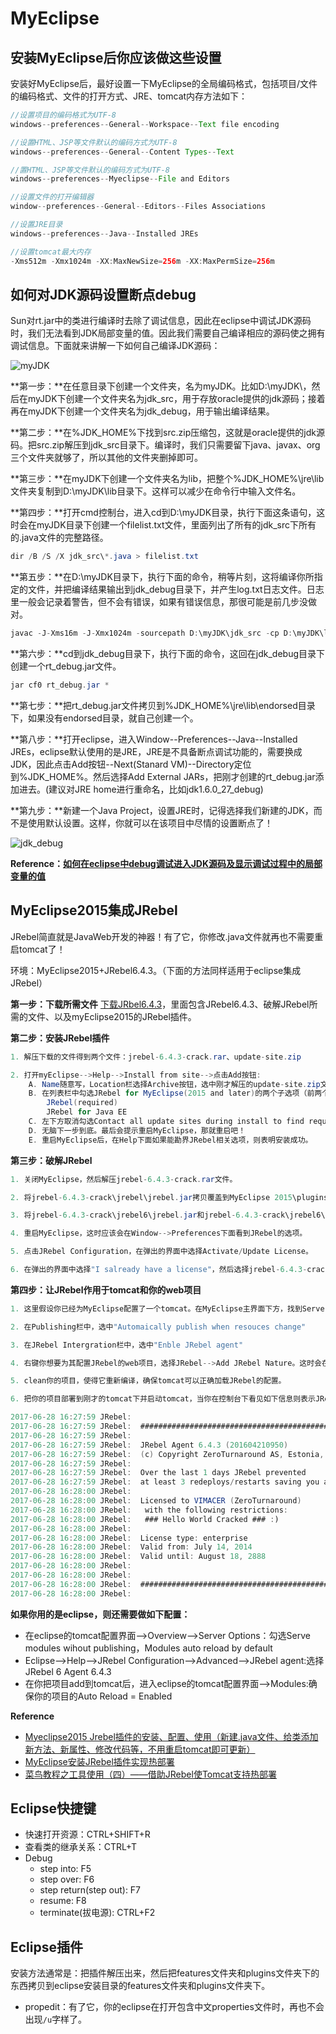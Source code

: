 # MyEclipse

## 安装MyEclipse后你应该做这些设置

安装好MyEclipse后，最好设置一下MyEclipse的全局编码格式，包括项目/文件的编码格式、文件的打开方式、JRE、tomcat内存方法如下：

```java
//设置项目的编码格式为UTF-8
windows--preferences--General--Workspace--Text file encoding

//设置HTML、JSP等文件默认的编码方式为UTF-8
windows--preferences--General--Content Types--Text

//置HTML、JSP等文件默认的编码方式为UTF-8
windows--preferences--Myeclipse--File and Editors

//设置文件的打开编辑器
window--preferences--General--Editors--Files Associations

//设置JRE目录
windows--preferences--Java--Installed JREs

//设置tomcat最大内存
-Xms512m -Xmx1024m -XX:MaxNewSize=256m -XX:MaxPermSize=256m
```

## 如何对JDK源码设置断点debug

Sun对rt.jar中的类进行编译时去除了调试信息，因此在eclipse中调试JDK源码时，我们无法看到JDK局部变量的值。因此我们需要自己编译相应的源码使之拥有调试信息。下面就来讲解一下如何自己编译JDK源码：

![myJDK]()

**第一步：**在任意目录下创建一个文件夹，名为myJDK。比如D:\myJDK\，然后在myJDK下创建一个文件夹名为jdk_src，用于存放oracle提供的jdk源码；接着再在myJDK下创建一个文件夹名为jdk_debug，用于输出编译结果。

**第二步：**在%JDK_HOME%下找到src.zip压缩包，这就是oracle提供的jdk源码。把src.zip解压到jdk_src目录下。编译时，我们只需要留下java、javax、org三个文件夹就够了，所以其他的文件夹删掉即可。

**第三步：**在myJDK下创建一个文件夹名为lib，把整个%JDK_HOME%\jre\lib文件夹复制到D:\myJDK\lib目录下。这样可以减少在命令行中输入文件名。

**第四步：**打开cmd控制台，进入cd到D:\myJDK目录，执行下面这条语句，这时会在myJDK目录下创建一个filelist.txt文件，里面列出了所有的jdk_src下所有的.java文件的完整路径。

```java
dir /B /S /X jdk_src\*.java > filelist.txt
```

**第五步：**在D:\myJDK目录下，执行下面的命令，稍等片刻，这将编译你所指定的文件，并把编译结果输出到jdk_debug目录下，并产生log.txt日志文件。日志里一般会记录着警告，但不会有错误，如果有错误信息，那很可能是前几步没做对。

```java
javac -J-Xms16m -J-Xmx1024m -sourcepath D:\myJDK\jdk_src -cp D:\myJDK\lib\rt.jar -d D:\myJDK\jdk_debug -g @filelist.txt >> log.txt 2>&1
```

**第六步：**cd到jdk_debug目录下，执行下面的命令，这回在jdk_debug目录下创建一个rt_debug.jar文件。

```java
jar cf0 rt_debug.jar *
```

**第七步：**把rt_debug.jar文件拷贝到%JDK_HOME%\jre\lib\endorsed目录下，如果没有endorsed目录，就自己创建一个。

**第八步：**打开eclipse，进入Window--Preferences--Java--Installed JREs，eclipse默认使用的是JRE，JRE是不具备断点调试功能的，需要换成JDK，因此点击Add按钮--Next(Stanard VM)--Directory定位到%JDK_HOME%。然后选择Add External JARs，把刚才创建的rt_debug.jar添加进去。(建议对JRE home进行重命名，比如jdk1.6.0_27_debug)

**第九步：**新建一个Java Project，设置JRE时，记得选择我们新建的JDK，而不是使用默认设置。这样，你就可以在该项目中尽情的设置断点了！

![jdk_debug](http://wx1.sinaimg.cn/mw690/0065Y1avgy1fdre6lp1urj30f60hpmxo.jpg)

**Reference：[如何在eclipse中debug调试进入JDK源码及显示调试过程中的局部变量的值](http://blog.csdn.net/ftp_2014/article/details/51087603)**

## MyEclipse2015集成JRebel
JRebel简直就是JavaWeb开发的神器！有了它，你修改.java文件就再也不需要重启tomcat了！

环境：MyEclipse2015+JRebel6.4.3。（下面的方法同样适用于eclipse集成JRebel）

**第一步：下载所需文件**
[下载JRbel6.4.3](http://download.csdn.net/detail/u014229956/9883054)，里面包含JRebel6.4.3、破解JRebel所需的文件、以及myEclipse2015的JRebel插件。

**第二步：安装JRebel插件**

```java
1. 解压下载的文件得到两个文件：jrebel-6.4.3-crack.rar、update-site.zip

2. 打开myEclipse-->Help-->Install from site-->点击Add按钮:
    A. Name随意写，Location栏选择Archive按钮，选中刚才解压的update-site.zip文件。
    B. 在列表栏中勾选JRebel for MyEclipse(2015 and later)的两个子选项（前两个）：
        JRebel(required)
        JRebel for Java EE
    C. 左下方取消勾选Contact all update sites during install to find required software
    D. 无脑下一步到底。最后会提示重启MyEclipse，那就重启吧！
    E. 重启MyEclipse后，在Help下面如果能勘界JRebel相关选项，则表明安装成功。
```

**第三步：破解JRebel**

```java
1. 关闭MyEclipse，然后解压jrebel-6.4.3-crack.rar文件。

2. 将jrebel-6.4.3-crack\jrebel\jrebel.jar拷贝覆盖到MyEclipse 2015\plugins\org.zeroturnaround.eclipse.embedder_6.4.3.RELEASE\jrebel\目录下

3. 将jrebel-6.4.3-crack\jrebel6\jrebel.jar和jrebel-6.4.3-crack\jrebel6\jrebel.lic两个文件拷贝覆盖到MyEclipse 2015\plugins\org.zeroturnaround.eclipse.embedder_6.4.3.RELEASE\jr6\jrebel目录下

4. 重启MyEclipse，这时应该会在Window-->Preferences下面看到JRebel的选项。

5. 点击JRebel Configuration，在弹出的界面中选择Activate/Update License。

6. 在弹出的界面中选择"I salready have a license"，然后选择jrebel-6.4.3-crack\jrebel.lic文件。至此，破解完成。
```

**第四步：让JRebel作用于tomcat和你的web项目**

```java
1. 这里假设你已经为MyEclipse配置了一个tomcat。在MyEclipse主界面下方，找到Server窗口，右键选择你的tomcat，点击open打开tomcat配置窗口。

2. 在Publishing栏中，选中"Automaically publish when resouces change"

3. 在JRebel Intergration栏中，选中"Enble JRebel agent"

4. 右键你想要为其配置JRebel的web项目，选择JRebel-->Add JRebel Nature。这时会在自动在src目录下添加一个rebel.xml文件。

5. clean你的项目，使得它重新编译，确保tomcat可以正确加载JRebel的配置。

6. 把你的项目部署到刚才的tomcat下并启动tomcat，当你在控制台下看见如下信息则表示JRebel生效了。至此，你可以任意修改项目源代码而无需重启tomcat了！

2017-06-28 16:27:59 JRebel:  
2017-06-28 16:27:59 JRebel:  #############################################################
2017-06-28 16:27:59 JRebel:  
2017-06-28 16:27:59 JRebel:  JRebel Agent 6.4.3 (201604210950)
2017-06-28 16:27:59 JRebel:  (c) Copyright ZeroTurnaround AS, Estonia, Tartu.
2017-06-28 16:27:59 JRebel:  
2017-06-28 16:27:59 JRebel:  Over the last 1 days JRebel prevented
2017-06-28 16:27:59 JRebel:  at least 3 redeploys/restarts saving you about 0.1 hours.
2017-06-28 16:28:00 JRebel:  
2017-06-28 16:28:00 JRebel:  Licensed to VIMACER (ZeroTurnaround)
2017-06-28 16:28:00 JRebel:   with the following restrictions: 
2017-06-28 16:28:00 JRebel:   ### Hello World Cracked ### :)
2017-06-28 16:28:00 JRebel:  
2017-06-28 16:28:00 JRebel:  License type: enterprise
2017-06-28 16:28:00 JRebel:  Valid from: July 14, 2014
2017-06-28 16:28:00 JRebel:  Valid until: August 18, 2888
2017-06-28 16:28:00 JRebel:  
2017-06-28 16:28:00 JRebel:  
2017-06-28 16:28:00 JRebel:  #############################################################
2017-06-28 16:28:00 JRebel:  
```

**如果你用的是eclipse，则还需要做如下配置：**

* 在eclipse的tomcat配置界面-->Overview-->Server Options：勾选Serve modules wihout publishing，Modules auto reload by default
* Eclipse-->Help-->JRebel Configuration-->Advanced-->JRebel agent:选择JRebel 6 Agent 6.4.3
* 在你把项目add到tomcat后，进入eclipse的tomcat配置界面-->Modules:确保你的项目的Auto Reload = Enabled

**Reference**

* [Myeclipse2015 Jrebel插件的安装、配置、使用（新建.java文件、给类添加新方法、新属性、修改代码等，不用重启tomcat即可更新）](http://blog.csdn.net/qq844622079/article/details/51058471)
* [MyEclipse安装JRebel插件实现热部署](http://blog.csdn.net/u013539342/article/details/51010540)
* [菜鸟教程之工具使用（四）——借助JRebel使Tomcat支持热部署](http://blog.csdn.net/liushuijinger/article/details/39898415)


## Eclipse快捷键

* 快速打开资源：CTRL+SHIFT+R
* 查看类的继承关系：CTRL+T
* Debug
  * step into: F5
  * step over: F6
  * step return(step out): F7
  * resume: F8
  * terminate(拔电源): CTRL+F2 

## Eclipse插件

安装方法通常是：把插件解压出来，然后把features文件夹和plugins文件夹下的东西拷贝到eclipse安装目录的features文件夹和plugins文件夹下。

* propedit：有了它，你的eclipse在打开包含中文properties文件时，再也不会出现`/u`字样了。
